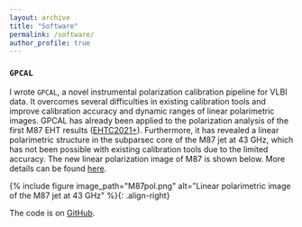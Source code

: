 ```yaml
---
layout: archive
title: "Software"
permalink: /software/
author_profile: true
---
```


### `GPCAL`

I wrote `GPCAL`, a novel instrumental polarization calibration pipeline for VLBI data. It overcomes several difficulties in existing calibration tools and improve calibration accuracy and dynamic ranges of linear polarimetric images. GPCAL has already been applied to the polarization analysis of the first M87 EHT results ([EHTC2021+](https://ui.adsabs.harvard.edu/abs/2021ApJ...910L..12E/abstract)). Furthermore, it has revealed a linear polarimetric structure in the subparsec core of the M87 jet at 43 GHz, which has not been possible with existing calibration tools due to the limited accuracy. The new linear polarization image of M87 is shown below. More details can be found [here](https://ui.adsabs.harvard.edu/abs/2021arXiv210713243P/abstract).

{% include figure image_path="M87pol.png" alt="Linear polarimetric image of the M87 jet at 43 GHz" %}{: .align-right}

The code is on [GitHub](https://github.com/jhparkastro/gpcal).

